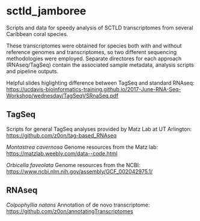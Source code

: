 # sctld_jamboree
Scripts and data for speedy analysis of SCTLD transcriptomes from several Caribbean coral species.

These transcriptomes were obtained for species both with and without reference genomes and transcriptomes, so two different sequencing methodologies were employed. Separate directores for each approach (RNAseq/TagSeq) contain the associated sample metadata, analysis scripts and pipeline outputs.

 Helpful slides higlighting difference between TagSeq and standard RNAseq:
  https://ucdavis-bioinformatics-training.github.io/2017-June-RNA-Seq-Workshop/wednesday/TagSeqVSRnaSeq.pdf

## TagSeq
  Scripts for general TagSeq analyses provided by Matz Lab at UT Arlington:
  https://github.com/z0on/tag-based_RNAseq
  

_Montastrea cavernosa_
  Genome resources from the Matz lab: https://matzlab.weebly.com/data--code.html
    
_Orbicella faveolata_
  Genome resources from the NCBI: https://www.ncbi.nlm.nih.gov/assembly/GCF_002042975.1/

## RNAseq
    
_Colpophyllia natans_
  Annotation of de novo transcriptome: https://github.com/z0on/annotatingTranscriptomes